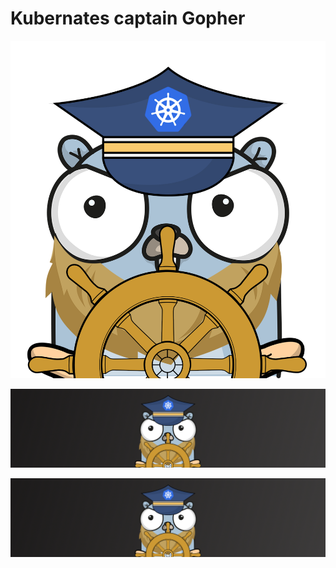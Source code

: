 # Kubernates captain Gopher

![K8s captain profile](https://github.com/victor-timofei/k8s-captain-gopher/raw/master/profile.png "K8s captain profile")

![K8s captain Facebook background](https://github.com/victor-timofei/k8s-captain-gopher/raw/master/linkedin-background.jpeg "K8s captain facebook background")

![K8s captain Linkedin background](https://github.com/victor-timofei/k8s-captain-gopher/raw/master/linkedin-background.jpeg "K8s captain linkedin background")
